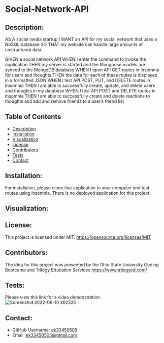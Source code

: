 # Social-Network-API

## Description:
AS A social media startup
I WANT an API for my social network that uses a NoSQL database
SO THAT my website can handle large amounts of unstructured data

GIVEN a social network API
WHEN I enter the command to invoke the application
THEN my server is started and the Mongoose models are synced to the MongoDB database
WHEN I open API GET routes in Insomnia for users and thoughts
THEN the data for each of these routes is displayed in a formatted JSON
WHEN I test API POST, PUT, and DELETE routes in Insomnia
THEN I am able to successfully create, update, and delete users and thoughts in my database
WHEN I test API POST and DELETE routes in Insomnia
THEN I am able to successfully create and delete reactions to thoughts and add and remove friends to a user’s friend list

 ## Table of Contents
  - [Description](#description)
  - [Installation](#installation)
  - [Visualization](#visualization)
  - [License](#lisence)
  - [Contributors](#contributors)
  - [Tests](#tests)
  - [Contact](#contact)

  ## Installation: 

  For installation, please clone that application to your computer and test routes using insomnia. There is no deployed application for this project.
 
  ## Visualization:

  ## License:

  This project is licensed under MIT: https://opensource.org/licenses/MIT

  ## Contributors:

  The idea for this project was presented by the Ohio State University Coding Bootcamp and Trilogy Education Services https://www.trilogyed.com/

  ## Tests:

  Please view this link for a video demonstration: ![Screenshot 2022-06-10 202325](https://user-images.githubusercontent.com/97137083/173165138-56bb13bc-60ac-4c4e-a53d-aff1727d57ac.png)


  ## Contact:
  - GitHub Username: [ek33450505](https://github.com/ek33450505)
  - Email: ek33450505@gmail.com